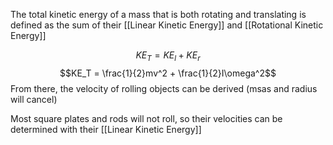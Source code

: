 The total kinetic energy of a mass that is both rotating and translating is defined as the sum of their [[Linear Kinetic Energy]] and [[Rotational Kinetic Energy]]

$$KE_T = KE_l + KE_r$$
$$KE_T = \frac{1}{2}mv^2 + \frac{1}{2}I\omega^2$$
From there, the velocity of rolling objects can be derived (msas and radius will cancel)

Most square plates and rods will not roll, so their velocities can be determined with their [[Linear Kinetic Energy]]





